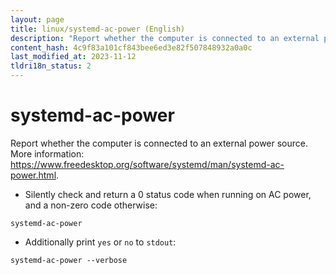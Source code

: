 ```yaml
---
layout: page
title: linux/systemd-ac-power (English)
description: "Report whether the computer is connected to an external power source."
content_hash: 4c9f83a101cf843bee6ed3e82f507848932a0a0c
last_modified_at: 2023-11-12
tldri18n_status: 2
---
```

# systemd-ac-power

Report whether the computer is connected to an external power source.
More information: <https://www.freedesktop.org/software/systemd/man/systemd-ac-power.html>.

- Silently check and return a 0 status code when running on AC power, and a non-zero code otherwise:

`systemd-ac-power`

- Additionally print `yes` or `no` to `stdout`:

`systemd-ac-power --verbose`
